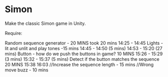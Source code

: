 # Simon

Make the classic Simon game in Unity.

Require:

Random sequence generator - 20 MINS took 20 mins  14:25 - 14:45
Lights - lit and unlit and play tones -15 mins  14:45 - 14:50 (5 mins)  14:53 - 15:20 (27 mins)
Button - how do we push the buttons in game? 10 MINS 15:26 - 15:29 (3 mins) 15:32 - 15:37 (5 mins)
Detect if the button matches the sequence  20 MINS 15:38  16:03
//Increase the sequence length - 15 mins
//Wrong move buzz - 10 mins

